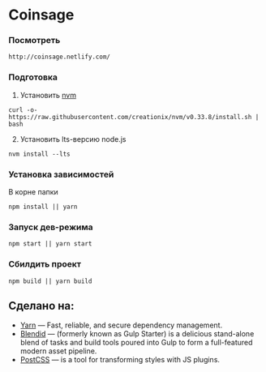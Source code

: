 # Coinsage

### Посмотреть

```
http://coinsage.netlify.com/
```

### Подготовка

1. Установить [nvm](https://github.com/creationix/nvm)
```
curl -o- https://raw.githubusercontent.com/creationix/nvm/v0.33.8/install.sh | bash
```
2. Установить lts-версию node.js
```
nvm install --lts
```

### Установка зависимостей
В корне папки

```
npm install || yarn
```
### Запуск дев-режима

```
npm start || yarn start
```
### Сбилдить проект

```
npm build || yarn build

```
## Сделано на:

* [Yarn](https://yarnpkg.com/en/) — Fast, reliable, and secure dependency management.
* [Blendid](https://github.com/vigetlabs/blendid) — (formerly known as Gulp Starter) is a delicious stand-alone blend of tasks and build tools poured into Gulp to form a full-featured modern asset pipeline.
* [PostCSS](https://rometools.github.io/rome/) — is a tool for transforming styles with JS plugins.
